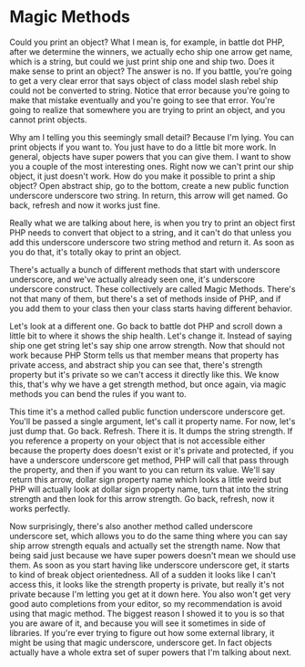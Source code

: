 # Magic Methods

Could you print an object? What I mean is, for example, in battle dot PHP, after we determine the winners, we actually echo ship one arrow get name, which is a string, but could we just print ship one and ship two. Does it make sense to print an object? The answer is no. If you battle, you're going to get a very clear error that says object of class model slash rebel ship could not be converted to string. Notice that error because you're going to make that mistake eventually and you're going to see that error. You're going to realize that somewhere you are trying to print an object, and you cannot print objects.

Why am I telling you this seemingly small detail? Because I'm lying. You can print objects if you want to. You just have to do a little bit more work. In general, objects have super powers that you can give them. I want to show you a couple of the most interesting ones. Right now we can't print our ship object, it just doesn't work. How do you make it possible to print a ship object? Open abstract ship, go to the bottom, create a new public function underscore underscore two string. In return, this arrow will get named. Go back, refresh and now it works just fine.

Really what we are talking about here, is when you try to print an object first PHP needs to convert that object to a string, and it can't do that unless you add this underscore underscore two string method and return it. As soon as you do that, it's totally okay to print an object.

There's actually a bunch of different methods that start with underscore underscore, and we've actually already seen one, it's underscore underscore construct. These collectively are called Magic Methods. There's not that many of them, but there's a set of methods inside of PHP, and if you add them to your class then your class starts having different behavior.

Let's look at a different one. Go back to battle dot PHP and scroll down a little bit to where it shows the ship health. Let's change it. Instead of saying ship one get string let's say ship one arrow strength. Now that should not work because PHP Storm tells us that member means that property has private access, and abstract ship you can see that, there's strength property but it's private so we can't access it directly like this. We know this, that's why we have a get strength method, but once again, via magic methods you can bend the rules if you want to.

This time it's a method called public function underscore underscore get. You'll be passed a single argument, let's call it property name. For now, let's just dump that. Go back. Refresh. There it is. It dumps the string strength. If you reference a property on your object that is not accessible either because the property does doesn't exist or it's private and protected, if you have a underscore underscore get method, PHP will call that pass through the property, and then if you want to you can return its value. We'll say return this arrow, dollar sign property name which looks a little weird but PHP will actually look at dollar sign property name, turn that into the string strength and then look for this arrow strength. Go back, refresh, now it works perfectly.

Now surprisingly, there's also another method called underscore underscore set, which allows you to do the same thing where you can say ship arrow strength equals and actually set the strength name. Now that being said just because we have super powers doesn't mean we should use them. As soon as you start having like underscore underscore get, it starts to kind of break object orientedness. All of a sudden it looks like I can't access this, it looks like the strength property is private, but really it's not private because I'm letting you get at it down here. You also won't get very good auto completions from your editor, so my recommendation is avoid using that magic method. The biggest reason I showed it to you is so that you are aware of it, and because you will see it sometimes in side of libraries. If you're ever trying to figure out how some external library, it might be using that magic underscore, underscore get. In fact objects actually have a whole extra set of super powers that I'm talking about next.

